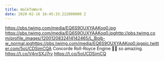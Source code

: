 ```yaml
---
title: WalkToWork
date: 2020-02-16 16:45:33.222000000 Z
---
```


 https://pbs.twimg.com/media/EQ6S9OUXYAAKoq0.jpg https://pbs.twimg.com/media/EQ6S9OUXYAAKoq0.jpghttp://pbs.twimg.com/profile_images/1200120832414142465/L_Bojb-w_normal.jpghttps://pbs.twimg.com/media/EQ6S9OUXYAAKoq0.jpgpic.twitter.com/5oUCDSimCQA Concorde Roll-Royce Engine 🤯🤤 so amazing. https://t.co/V4nrSXJ7rv https://t.co/5oUCDSimCQ